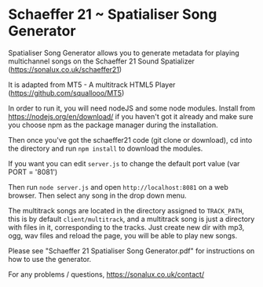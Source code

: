 Schaeffer 21 ~ Spatialiser Song Generator
===========

Spatialiser Song Generator allows you to generate metadata for playing multichannel songs on the Schaeffer 21 Sound Spatializer (https://sonalux.co.uk/schaeffer21)

It is adapted from MT5 - A multitrack HTML5 Player (https://github.com/squallooo/MT5)

In order to run it, you will need nodeJS and some node modules. 
Install from https://nodejs.org/en/download/ if you haven't got it already and make sure you choose npm as the package manager during the installation.

Then once you've got the schaeffer21 code (git clone or download), cd into the directory and run `npm install` to download the modules.

If you want you can edit `server.js` to change the default port value (var PORT = '8081')

Then run `node server.js` and open `http://localhost:8081` on a web browser. Then select any song in the drop down menu.

The multitrack songs are located in the directory assigned to `TRACK_PATH`, this is by default `client/multitrack`, and a multitrack song is just a directory with files in it, corresponding to the tracks. Just create new dir with mp3, ogg, wav files and reload the page, you will be able to play new songs.

Please see "Schaeffer 21  Spatialiser Song Generator.pdf" for instructions on how to use the generator.


For any problems / questions,  https://sonalux.co.uk/contact/

